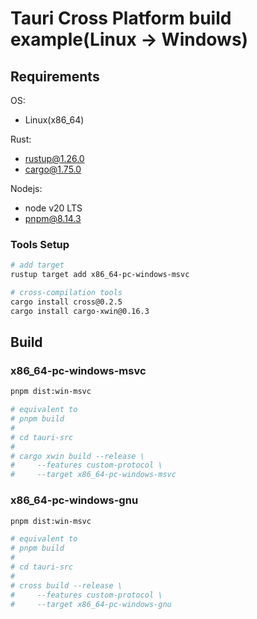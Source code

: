 # Tauri Cross Platform build example(Linux -> Windows)

## Requirements

OS:

- Linux(x86_64)

Rust:

- rustup@1.26.0
- cargo@1.75.0

Nodejs:

- node v20 LTS
- pnpm@8.14.3

### Tools Setup

```sh
# add target
rustup target add x86_64-pc-windows-msvc

# cross-compilation tools
cargo install cross@0.2.5
cargo install cargo-xwin@0.16.3
```

## Build

### x86_64-pc-windows-msvc

```sh
pnpm dist:win-msvc

# equivalent to
# pnpm build
# 
# cd tauri-src
# 
# cargo xwin build --release \
#     --features custom-protocol \
#     --target x86_64-pc-windows-msvc
```

### x86_64-pc-windows-gnu

```sh
pnpm dist:win-msvc

# equivalent to
# pnpm build
# 
# cd tauri-src
# 
# cross build --release \
#     --features custom-protocol \
#     --target x86_64-pc-windows-gnu
```
